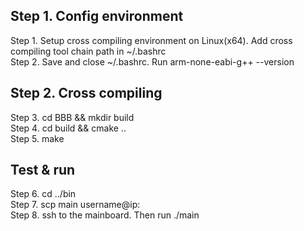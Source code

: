 ## Step 1. Config environment
Step 1. Setup cross compiling environment on Linux(x64). Add cross compiling tool chain path in ~/.bashrc  
Step 2. Save and close ~/.bashrc. Run arm-none-eabi-g++ --version  
## Step 2. Cross compiling
Step 3. cd BBB && mkdir build  
Step 4. cd build && cmake ..  
Step 5. make  
## Test & run
Step 6. cd ../bin  
Step 7. scp main username@ip:  
Step 8. ssh to the mainboard. Then run ./main  
